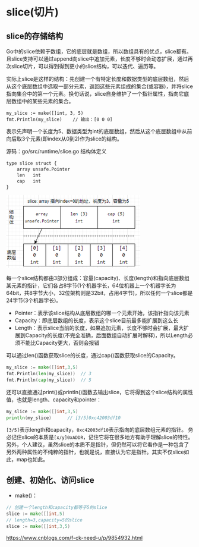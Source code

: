 # slice(切片)

## slice的存储结构
Go中的slice依赖于数组，它的底层就是数组，所以数组具有的优点，slice都有。且slice支持可以通过append向slice中追加元素，长度不够时会动态扩展，通过再次slice切片，可以得到得到更小的slice结构，可以迭代、遍历等。

实际上slice是这样的结构：先创建一个有特定长度和数据类型的底层数组，然后从这个底层数组中选取一部分元素，返回这些元素组成的集合(或容器)，并将slice指向集合中的第一个元素。换句话说，slice自身维护了一个指针属性，指向它底层数组中的某些元素的集合。

```golang
my_slice := make([]int, 3, 5)
fmt.Println(my_slice)    // 输出：[0 0 0]
```
表示先声明一个长度为5、数据类型为int的底层数组，然后从这个底层数组中从前向后取3个元素(即index从0到2)作为slice的结构。

源码：go/src/runtime/slice.go
结构体定义
```golang
type slice struct {
	array unsafe.Pointer
	len   int
	cap   int
}
```
![](img/slice_01.png)

每一个slice结构都由3部分组成：容量(capacity)、长度(length)和指向底层数组某元素的指针，它们各占8字节(1个机器字长，64位机器上一个机器字长为64bit，共8字节大小，32位架构则是32bit，占用4字节)，所以任何一个slice都是24字节(3个机器字长)。

- Pointer：表示该slice结构从底层数组的哪一个元素开始，该指针指向该元素
- Capacity：即底层数组的长度，表示这个slice目前最多能扩展到这么长
- Length：表示slice当前的长度，如果追加元素，长度不够时会扩展，最大扩展到Capacity的长度(不完全准确，后面数组自动扩展时解释)，所以Length必须不能比Capacity更大，否则会报错

可以通过len()函数获取slice的长度，通过cap()函数获取slice的Capacity。
```go
my_slice := make([]int,3,5)
fmt.Println(len(my_slice))  // 3
fmt.Println(cap(my_slice))  // 5
```

还可以直接通过print()或println()函数去输出slice，它将得到这个slice结构的属性值，也就是length、capacity和pointer：
```go
my_slice := make([]int,3,5)
println(my_slice)      // [3/5]0xc42003df10
```

`[3/5]`表示length和capacity，`0xc42003df10`表示指向的底层数组元素的指针。
务必记住slice的本质是`[x/y]0xADDR`，记住它将在很多地方有助于理解slice的特性。另外，个人建议，虽然slice的本质不是指针，但仍然可以将它看作是一种包含了另外两种属性的不纯粹的指针，也就是说，直接认为它是指针。其实不仅slice如此，map也如此。

## 创建、初始化、访问slice
- make()：
```go
// 创建一个length和capacity都等于5的slice
slice := make([]int,5)
// length=3,capacity=5的slice
slice := make([]int,3,5)
```


https://www.cnblogs.com/f-ck-need-u/p/9854932.html